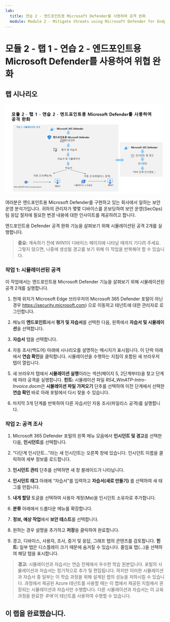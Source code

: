 ```yaml
---
lab:
  title: 연습 2 - 엔드포인트용 Microsoft Defender를 사용하여 공격 완화
  module: Module 2 - Mitigate threats using Microsoft Defender for Endpoint
---
```


# <a name="module-2---lab-1---exercise-2---mitigate-attacks-with-microsoft-defender-for-endpoint"></a>모듈 2 - 랩 1 - 연습 2 - 엔드포인트용 Microsoft Defender를 사용하여 위협 완화

## <a name="lab-scenario"></a>랩 시나리오

![랩 개요입니다.](../Media/SC-200-Lab_Diagrams_Mod2_L1_Ex2.png)

여러분은 엔드포인트용 Microsoft Defender를 구현하고 있는 회사에서 일하는 보안 운영 분석가입니다. 귀하의 관리자가 몇몇 디바이스를 온보딩하여 보안 운영(SecOps) 팀 응답 절차에 필요한 변경 내용에 대한 인사이트를 제공하려고 합니다.

엔드포인트용 Defender 공격 완화 기능을 살펴보기 위해 시뮬레이션된 공격 2개를 실행합니다.

>**중요:** 계속하기 전에 WIN1이 디바이스 페이지에 나타날 때까지 기다려 주세요. 그렇지 않으면, 나중에 생성될 경고를 보기 위해 이 작업을 반복해야 할 수 있습니다.


### <a name="task-1-simulated-attacks"></a>작업 1: 시뮬레이션된 공격

이 작업에서는 엔드포인트용 Microsoft Defender 기능을 살펴보기 위해 시뮬레이션된 공격 2개를 실행합니다.

1. 현재 위치가 Microsoft Edge 브라우저의 Microsoft 365 Defender 포털이 아닌 경우 https://security.microsoft.com) 으로 이동하고 테넌트에 대한 관리자로 로그인합니다.

1. 메뉴의 **엔드포인트**에서 **평가 및 자습서**를 선택한 다음, 왼쪽에서 **자습서 및 시뮬레이션**을 선택합니다.

1. **자습서** 탭을 선택합니다.

1. 자동 조사(백도어) 아래에 시나리오를 설명하는 메시지가 표시됩니다. 이 단락 아래에서 **연습 확인**을 클릭합니다. 시뮬레이션을 수행하는 지침이 포함된 새 브라우저 탭이 열립니다.

1. 새 브라우저 탭에서 **시뮬레이션 실행**이라는 섹션(페이지 5, 2단계부터)을 찾고 단계에 따라 공격을 실행합니다. **힌트:** 시뮬레이션 파일 *RS4_WinATP-Intro-Invoice.docm*은 **시뮬레이션 파일 가져오기** 단추를 선택하여 이전 단계에서 선택한 **연습 확인** 바로 아래 포털에서 다시 찾을 수 있습니다. 

1. 마지막 3개 단계를 반복하여 다른 자습서인 자동 조사(파일리스 공격)를 실행합니다.


### <a name="task-2-investigate-the-attacks"></a>작업 2: 공격 조사

1. Microsoft 365 Defender 포털의 왼쪽 메뉴 모음에서 **인시던트 및 경고**를 선택한 다음, **인시던트**를 선택합니다.

1. “다단계 인시던트...”라는 새 인시던트는 오른쪽 창에 있습니다. 인시던트 이름을 클릭하여 세부 정보를 로드합니다.

1. **인시던트 관리** 단추를 선택하면 새 창 블레이드가 나타납니다. 

1. **인시던트 태그** 아래에 “자습서”를 입력하고 **자습서(새로 만들기)** 를 선택하여 새 태그를 만듭니다. 

1. **내게 할당** 토글을 선택하여 사용자 계정(Me)을 인시던트 소유자로 추가합니다. 

1. **분류** 아래에서 드롭다운 메뉴를 확장합니다. 

1. **정보, 예상 작업**에서 **보안 테스트**를 선택합니다. 

1. 원하는 경우 설명을 추가하고 **저장**을 클릭하여 완료합니다.

1. 경고, 디바이스, 사용자, 조사, 증거 및 응답, 그래프 탭의 콘텐츠를 검토합니다. **힌트:** 일부 탭은 디스플레이 크기 때문에 숨겨질 수 있습니다. 줄임표 탭(...)을 선택하여 해당 탭을 표시합니다.

>**경고:** 시뮬레이션과 자습서는 연습 전체에서 우수한 학습 원본입니다.  포털의 시뮬레이션과 자습서는 정기적으로 추가 및 편집됩니다.  하지만 이러한 시뮬레이션과 자습서 중 일부는 이 학습 과정을 위해 설계된 랩의 성능을 저하시킬 수 있습니다.  과정에서 제공된 Azure 테넌트를 사용할 때는 이 랩에서 제공된 지침에서 권장되는 시뮬레이션과 자습서만 수행합니다.  다른 시뮬레이션과 자습서는 이 교육 과정을 완료한 *후에* 이 테넌트를 사용하여 수행할 수 있습니다.

## <a name="you-have-completed-the-lab"></a>이 랩을 완료했습니다.

